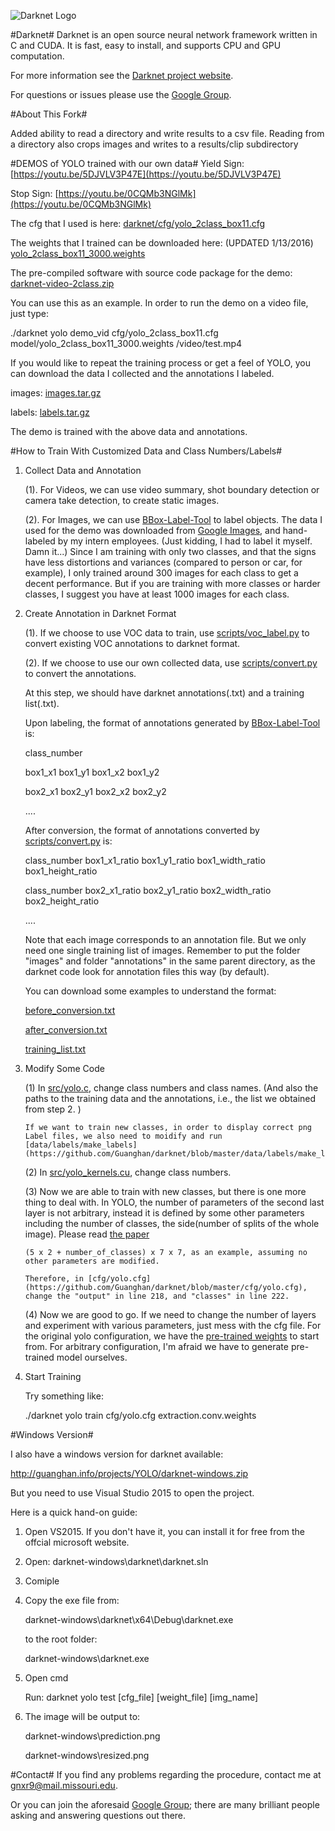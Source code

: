 ![Darknet Logo](http://pjreddie.com/media/files/darknet-black-small.png)

#Darknet#
Darknet is an open source neural network framework written in C and CUDA. It is fast, easy to install, and supports CPU and GPU computation.

For more information see the [Darknet project website](http://pjreddie.com/darknet).

For questions or issues please use the [Google Group](https://groups.google.com/forum/#!forum/darknet).

#About This Fork#

Added ability to read a directory and write results to a csv file. Reading from a directory also crops images and writes to a results/clip subdirectory

#DEMOS of YOLO trained with our own data#
Yield Sign: [https://youtu.be/5DJVLV3P47E](https://youtu.be/5DJVLV3P47E)

Stop Sign: [https://youtu.be/0CQMb3NGlMk](https://youtu.be/0CQMb3NGlMk)

The cfg that I used is here: [darknet/cfg/yolo_2class_box11.cfg](https://github.com/Guanghan/darknet/blob/master/cfg/yolo_2class_box11.cfg)

The weights that I trained can be downloaded here: (UPDATED 1/13/2016)
[yolo_2class_box11_3000.weights](http://guanghan.info/download/yolo_2class_box11_3000.weights)

The pre-compiled software with source code package for the demo:
[darknet-video-2class.zip](http://guanghan.info/download/darknet-video-2class.zip)

You can use this as an example. In order to run the demo on a video file, just type:

./darknet yolo demo_vid cfg/yolo_2class_box11.cfg model/yolo_2class_box11_3000.weights /video/test.mp4


If you would like to repeat the training process or get a feel of YOLO, you can download the data I collected and the annotations I labeled.

images: [images.tar.gz](http://guanghan.info/download/images.tar.gz)

labels: [labels.tar.gz](http://guanghan.info/download/labels.tar.gz)

The demo is trained with the above data and annotations.

#How to Train With Customized Data and Class Numbers/Labels#

1. Collect Data and Annotation

   (1). For Videos, we can use video summary, shot boundary detection or camera take detection, to create static images.

   (2). For Images, we can use [BBox-Label-Tool](https://github.com/puzzledqs/BBox-Label-Tool) to label objects. The data I used for the demo was downloaded from [Google Images](https://images.google.com/), and hand-labeled by my intern employees. (Just kidding, I had to label it myself. Damn it...) Since I am training with only two classes, and that the signs have less distortions and variances (compared to person or car, for example), I only trained around 300 images for each class to get a decent performance. But if you are training with more classes or harder classes, I suggest you have at least 1000 images for each class.

2. Create Annotation in Darknet Format

   (1). If we choose to use VOC data to train, use [scripts/voc_label.py](https://github.com/Guanghan/darknet/blob/master/scripts/voc_label.py) to convert existing VOC annotations to darknet format.

   (2). If we choose to use our own collected data, use [scripts/convert.py](https://github.com/Guanghan/darknet/blob/master/scripts/convert.py) to convert the annotations.

   At this step, we should have darknet annotations(.txt) and a training list(.txt).

   Upon labeling, the format of annotations generated by [BBox-Label-Tool](https://github.com/puzzledqs/BBox-Label-Tool) is:

   class_number

   box1_x1 box1_y1 box1_x2 box1_y2

   box2_x1 box2_y1 box2_x2 box2_y2

   ....

   After conversion, the format of annotations converted by [scripts/convert.py](https://github.com/Guanghan/darknet/blob/master/scripts/convert.py) is:

   class_number box1_x1_ratio box1_y1_ratio box1_width_ratio box1_height_ratio

   class_number box2_x1_ratio box2_y1_ratio box2_width_ratio box2_height_ratio

   ....

   Note that each image corresponds to an annotation file. But we only need one single training list of images. Remember to put the folder "images" and folder "annotations" in the same parent directory, as the darknet code look for annotation files this way (by default).

   You can download some examples to understand the format:

   [before_conversion.txt](http://guanghan.info/download/before_conversion.txt)

   [after_conversion.txt](http://guanghan.info/download/after_conversion.txt)

   [training_list.txt](http://guanghan.info/download/training_list.txt)


3. Modify Some Code

   (1) In [src/yolo.c](https://github.com/Guanghan/darknet/blob/master/src/yolo.c), change class numbers and class names. (And also the paths to the training data and the annotations, i.e., the list we obtained from step 2. )

       If we want to train new classes, in order to display correct png Label files, we also need to moidify and run [data/labels/make_labels] (https://github.com/Guanghan/darknet/blob/master/data/labels/make_labels.py)

   (2) In [src/yolo_kernels.cu](https://github.com/Guanghan/darknet/blob/master/src/yolo_kernels.cu), change class numbers.

   (3) Now we are able to train with new classes, but there is one more thing to deal with. In YOLO, the number of parameters of the second last layer is not arbitrary, instead it is defined by some other parameters including the number of classes, the side(number of splits of the whole image). Please read [the paper](http://arxiv.org/abs/1506.02640)  

       (5 x 2 + number_of_classes) x 7 x 7, as an example, assuming no other parameters are modified.  

       Therefore, in [cfg/yolo.cfg](https://github.com/Guanghan/darknet/blob/master/cfg/yolo.cfg), change the "output" in line 218, and "classes" in line 222.

   (4) Now we are good to go. If we need to change the number of layers and experiment with various parameters, just mess with the cfg file. For the original yolo configuration, we have the [pre-trained weights](http://pjreddie.com/media/files/extraction.conv.weights) to start from. For arbitrary configuration, I'm afraid we have to generate pre-trained model ourselves.

4. Start Training

   Try something like:

   ./darknet yolo train cfg/yolo.cfg extraction.conv.weights

#Windows Version#

I also have a windows version for darknet available:

http://guanghan.info/projects/YOLO/darknet-windows.zip

But you need to use Visual Studio 2015 to open the project.

Here is a quick hand-on guide:

1. Open VS2015. If you don't have it, you can install it for free from the offcial microsoft website.

2. Open: darknet-windows\darknet\darknet.sln

3. Comiple

4. Copy the exe file from:

   darknet-windows\darknet\x64\Debug\darknet.exe

   to the root folder:

   darknet-windows\darknet.exe

5. Open cmd

   Run: darknet yolo test [cfg_file] [weight_file] [img_name]

6. The image will be output to:

   darknet-windows\prediction.png

   darknet-windows\resized.png

#Contact#
If you find any problems regarding the procedure, contact me at [gnxr9@mail.missouri.edu](gnxr9@mail.missouri.edu).

Or you can join the aforesaid [Google Group](https://groups.google.com/forum/#!forum/darknet); there are many brilliant people asking and answering questions out there.
